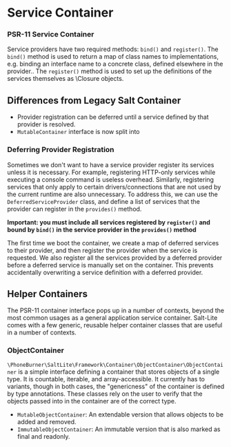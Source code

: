 # Service Container

### PSR-11 Service Container

Service providers have two required methods: `bind()` and `register()`. The `bind()` method
is used to return a map of class names to implementations, e.g. binding an interface name
to a concrete class, defined elsewhere in the provider.. The `register()` method 
is used to set up the definitions of the services themselves as \Closure objects.

## Differences from Legacy Salt Container
- Provider registration can be deferred until a service defined by that provider is resolved.
- `MutableContainer` interface is now split into 

### Deferring Provider Registration

Sometimes we don't want to have a service provider register its services unless
it is necessary. For example, registering HTTP-only services while executing a
console command is useless overhead. Similarly, registering services that only
apply to certain drivers/connections that are not used by the current runtime are
also unnecessary. To address this, we can use the `DeferredServiceProvider` class,
and define a list of services that the provider can register in the `provides()`
method. 

**Important: you must include all services registered by `register()` and bound by
`bind()` in the service provider in the `provides()` method**

The first time we boot the container, we create a map of deferred services to their
provider, and then register the provider when the service is requested. We also
register all the services provided by a deferred provider before a deferred service
is manually set on the container. This prevents accidentally overwriting a service
definition with a deferred provider.

## Helper Containers
The PSR-11 container interface pops up in a number of contexts, beyond the most
common usages as a general application service container. Salt-Lite comes with 
a few generic, reusable helper container classes that are useful in 
a number of contexts.

### ObjectContainer

`\PhoneBurner\SaltLite\Framework\Container\ObjectContainer\ObjectContainer` is a simple
interface defining a container that stores objects of a single type. It is countable, 
iterable, and array-accessible. It currently has to variants, though in both cases, 
the "genericness" of the container is defined by type annotations. These classes
rely on the user to verify that the objects passed into in the container are of
the correct type.

- `MutableObjectContainer`: An extendable version that allows objects to be added and removed.
- `ImmutableObjectContainer`: An immutable version that is also marked as final and readonly.

